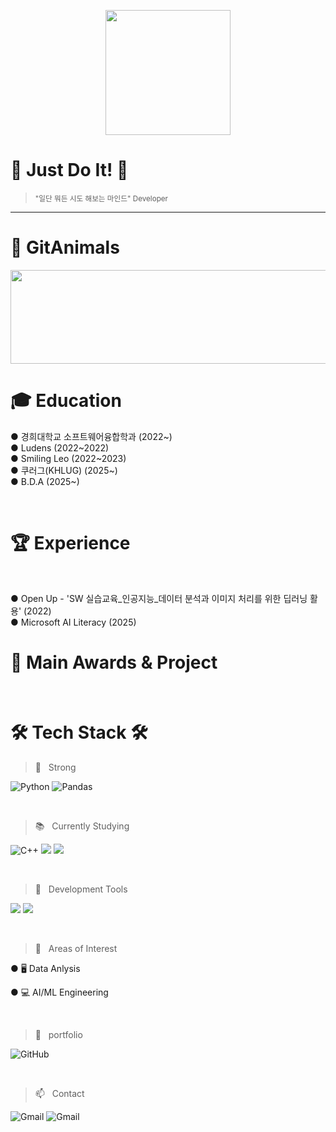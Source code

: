 <p align="center">
  <img src="https://media.giphy.com/media/v1.Y2lkPTc5MGI3NjExbGRzb2htbWw1ZWo4Zno5ZXF2dTl3c3o2d2xra2ltdHZhaHRzMmVjZSZjdD1n/ZVik7pBtu9dNS/giphy.gif" width="200"/>
</p>

📝 Just Do It! 📝
=============

><small>"일단 뭐든 시도 해보는 마인드" Developer</small>

--------------

🐾 GitAnimals
====

<a href="https://github.com/devxb/gitanimals">
  <img src="https://render.gitanimals.org/lines/{monolail}?pet-id=14" width="1000" height="150"/>
</a>

🎓 Education
=============

● 경희대학교 소프트웨어융합학과 (2022~)
<br/>
● Ludens (2022~2022)
<br/>
● Smiling Leo (2022~2023)
<br/>
● 쿠러그(KHLUG) (2025~)
<br/>
● B.D.A (2025~)

<br/>

🏆 Experience
=============
<br/>

● Open Up - 'SW 실습교육_인공지능_데이터 분석과 이미지 처리를 위한 딥러닝 활용' (2022)
<br/>
● Microsoft AI Literacy (2025)



🏅 Main Awards & Project
=============

<br/>

🛠 Tech Stack 🛠
=============

>💪&nbsp;&nbsp; Strong &nbsp;&nbsp;

![Python](https://img.shields.io/badge/python-3670A0?style=for-the-badge&logo=python&logoColor=ffdd54) ![Pandas](https://img.shields.io/badge/pandas-%23150458.svg?style=for-the-badge&logo=pandas&logoColor=white)

<br/>

>📚&nbsp;&nbsp; Currently Studying &nbsp;&nbsp;

 ![C++](https://img.shields.io/badge/c++-%2300599C.svg?style=for-the-badge&logo=c%2B%2B&logoColor=white) <img src="https://img.shields.io/badge/Flutter-02569B?style=for-the-badge&logo=Flutter&logoColor=white"> <img src="https://img.shields.io/badge/MySQL-4479A1?style=for-the-badge&logo=MySQL&logoColor=white">

<br/>

>🔨 &nbsp;&nbsp;Development Tools&nbsp;&nbsp;

<img src="https://img.shields.io/badge/colab-F9AB00?style=for-the-badge&logo=googlecolab&logoColor=white"> <img src="https://img.shields.io/badge/VS CODE-4479A1?style=for-the-badge&logo=b&logoColor=white">

<br/>


>👀&nbsp;&nbsp; Areas of Interest&nbsp;&nbsp;

● 🖥️ Data Anlysis

● 💻 AI/ML Engineering

<br/>

>💾&nbsp;&nbsp; portfolio &nbsp;&nbsp;

![GitHub](https://img.shields.io/badge/github-%23121011.svg?style=for-the-badge&logo=github&logoColor=white)

<br/>




>📫&nbsp;&nbsp; Contact &nbsp;&nbsp;

![Gmail](https://img.shields.io/badge/qwe4229093@gmail.com-D14836?style=for-the-badge&logo=gmail&logoColor=white) ![Gmail](https://img.shields.io/badge/minn0949@khu.ac.kr-D14836?style=for-the-badge&logo=gmail&logoColor=white)



<!--
**monolail/monolail** is a ✨ _special_ ✨ repository because its `README.md` (this file) appears on your GitHub profile.

Here are some ideas to get you started:

- 🔭 I’m currently working on ...
- 🌱 I’m currently learning ...
- 👯 I’m looking to collaborate on ...
- 🤔 I’m looking for help with ...
- 💬 Ask me about ...
- 📫 How to reach me: ...
- 😄 Pronouns: ...
- ⚡ Fun fact: ...
-->
